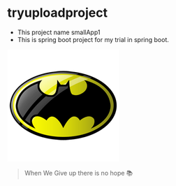# tryuploadproject
* This project name smallApp1
* This is spring boot project for my trial in spring boot.

![Image of Rahmadsyah26](https://github.com/rahmadsyah26/tryuploadproject/blob/master/images/Logo-icon.png)

> When We Give up there is no hope :books:
